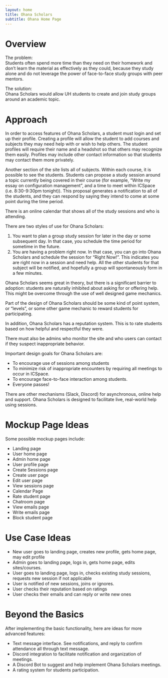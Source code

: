 ```yaml
---
layout: home
title: Ohana Scholars
subtitle: Ohana Home Page
---
```


# Overview

The problem: <br>
Students often spend more time than they need on their homework and don’t learn the material as effectively as they could, because they study alone and do not leverage the power of face-to-face study groups with peer mentors.

The solution: <br>
Ohana Scholars would allow UH students to create and join study groups around an academic topic.

# Approach
In order to access features of Ohana Scholars, a student must login and set up their profile. Creating a profile will allow the student to add courses and subjects they may need help with or wish to help others. The student profiles will require their name and a headshot so that others may recognize them easily. Profiles may include other contact information so that students may contact them more privately.

Another section of the site lists all of subjects. Within each course, it is possible to see the students. Students can propose a study session around a topic currently being covered in their course (for example, “Write my essay on configuration management”, and a time to meet within ICSpace (i.e. 8:30-9:30pm tonight)). This proposal generates a notification to all of the students, and they can respond by saying they intend to come at some point during the time period.

There is an online calendar that shows all of the study sessions and who is attending.

There are two styles of use for Ohana Scholars:
<ol>
    <li>
        You want to plan a group study session for later in the day or some subsequent day. In that case, you schedule the time period for sometime in the future.
    </li>
    <li>
        You are having a problem right now. In that case, you can go into Ohana Scholars and schedule the session for “Right Now!”. This indicates you are right now in a session and need help. All the other students for that subject will be notified, and hopefully a group will spontaneously form in a few minutes.
    </li>
</ol>
Ohana Scholars seems great in theory, but there is a significant barrier to adoption: students are naturally inhibited about asking for or offering help. This might be overcome through the use of well designed game mechanics.

Part of the design of Ohana Scholars should be some kind of point system, or “levels”, or some other game mechanic to reward students for participating.

In addition, Ohana Scholars has a reputation system. This is to rate students based on how helpful and respectful they were.

There must also be admins who monitor the site and who users can contact if they suspect inappropriate behavior.

Important design goals for Ohana Scholars are:
<ul>
    <li>To encourage use of sessions among students</li>
    <li>To minimize risk of inappropriate encounters by requiring all meetings to occur in ICSpace.</li>
    <li>To encourage face-to-face interaction among students.</li>
    <li>Everyone passes!</li>
</ul>
There are other mechanisms (Slack, Discord) for asynchronous, online help and support. Ohana Scholars is designed to facilitate live, real-world help using sessions.

# Mockup Page Ideas

Some possible mockup pages include:
<ul>
    <li>Landing page</li>
    <li>User home page</li>
    <li>Admin home page</li>
    <li>User profile page</li>
    <li>Create Sessions page</li>
    <li>Create user page</li>
    <li>Edit user page</li>
    <li>View sessions page</li>
    <li>Calendar Page</li>
    <li>Rate student page</li>
    <li>Chatroom page</li>
    <li>View emails page</li>
    <li>Write emails page</li>
    <li>Block student page</li>
</ul>

# Use Case Ideas
<ul>
    <li>New user goes to landing page, creates new profile, gets home page, may edit profile</li>
    <li>Admin goes to landing page, logs in, gets home page, edits sites/courses.</li>
    <li>User goes to landing page, logs in, checks existing study sessions, requests new session if not applicable</li>
    <li>User is notified of new sessions, joins or ignores.</li>
    <li>User checks their reputation based on ratings</li>
    <li>User checks their emails and can reply or write new ones</li>
    
</ul>

# Beyond the Basics

After implementing the basic functionality, here are ideas for more advanced features:

<ul>
    <li>Text message interface. See notifications, and reply to confirm attendance all through text message.</li>
    <li>Discord integration to facilitate notification and organization of meetings.</li>
    <li>A Discord Bot to suggest and help implement Ohana Scholars meetings.</li>
    <li>A rating system for students participation.</li>
</ul>